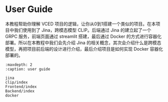 # User Guide

本教程帮助你理解 VCED 项目的逻辑，让你从0到1搭建一个类似的项目。在本项目中我们使用到了 Jina，跨模态模型 CLIP。后端通过 Jina 的建立起了一个 GRPC 服务，前端页面通过 streamlit 搭建，最后通过 Docker 的方式进行容器化部署。所以在本教程中我们会先介绍 Jina 的相关概念，其次会介绍什么是跨模态模型，再把项目前后端的设计进行介绍，最后介绍项目是如何实现 Docker 容器化部署的。

```{toctree}
:maxdepth: 2
:caption: user guide

jina
clip/index
Frontend/index
Backend/index
docker
```